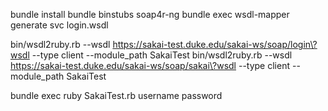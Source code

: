 bundle install
bundle binstubs soap4r-ng
bundle exec wsdl-mapper generate svc login.wsdl

bin/wsdl2ruby.rb --wsdl https://sakai-test.duke.edu/sakai-ws/soap/login\?wsdl --type client --module_path SakaiTest
bin/wsdl2ruby.rb --wsdl https://sakai-test.duke.edu/sakai-ws/soap/sakai\?wsdl --type client --module_path SakaiTest

bundle exec ruby SakaiTest.rb username password
